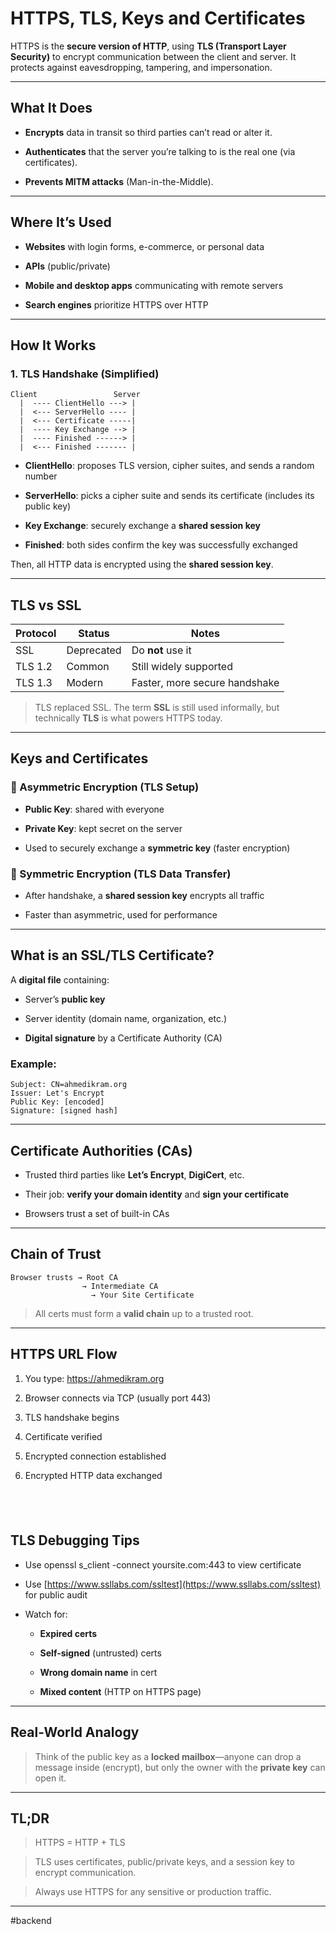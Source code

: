 # **HTTPS, TLS, Keys and Certificates**

HTTPS is the **secure version of HTTP**, using **TLS (Transport Layer Security)** to encrypt communication between the client and server. It protects against eavesdropping, tampering, and impersonation.

---

## **What It Does**

* **Encrypts** data in transit so third parties can’t read or alter it.

* **Authenticates** that the server you’re talking to is the real one (via certificates).

* **Prevents MITM attacks** (Man-in-the-Middle).

---

## **Where It’s Used**

* **Websites** with login forms, e-commerce, or personal data

* **APIs** (public/private)

* **Mobile and desktop apps** communicating with remote servers

* **Search engines** prioritize HTTPS over HTTP

---

## **How It Works**

### **1. TLS Handshake (Simplified)**

```
Client                 Server
  |  ---- ClientHello ---> |
  |  <--- ServerHello ---- |
  |  <--- Certificate -----|
  |  ---- Key Exchange --> |
  |  ---- Finished ------> |
  |  <--- Finished ------- |
```

* **ClientHello**: proposes TLS version, cipher suites, and sends a random number

* **ServerHello**: picks a cipher suite and sends its certificate (includes its public key)

* **Key Exchange**: securely exchange a **shared session key**

* **Finished**: both sides confirm the key was successfully exchanged

Then, all HTTP data is encrypted using the **shared session key**.

---

## **TLS vs SSL**

|  **Protocol**  |  **Status**  |  **Notes**  | 
|---|---|---|
|  SSL  |  Deprecated  |  Do **not** use it  | 
|  TLS 1.2  |  Common  |  Still widely supported  |
|  TLS 1.3  |  Modern  |  Faster, more secure handshake  |
> TLS replaced SSL. The term **SSL** is still used informally, but technically **TLS** is what powers HTTPS today.

---

## **Keys and Certificates**

### **🔐 Asymmetric Encryption (TLS Setup)**

* **Public Key**: shared with everyone

* **Private Key**: kept secret on the server

* Used to securely exchange a **symmetric key** (faster encryption)

### **🔑 Symmetric Encryption (TLS Data Transfer)**

* After handshake, a **shared session key** encrypts all traffic

* Faster than asymmetric, used for performance

---

## **What is an SSL/TLS Certificate?**

A **digital file** containing:

* Server’s **public key**

* Server identity (domain name, organization, etc.)

* **Digital signature** by a Certificate Authority (CA)

### **Example:**

```
Subject: CN=ahmedikram.org
Issuer: Let's Encrypt
Public Key: [encoded]
Signature: [signed hash]
```

---

## **Certificate Authorities (CAs)**

* Trusted third parties like **Let’s Encrypt**, **DigiCert**, etc.

* Their job: **verify your domain identity** and **sign your certificate**

* Browsers trust a set of built-in CAs

---

## **Chain of Trust**

```
Browser trusts → Root CA
                → Intermediate CA
                  → Your Site Certificate
```

> All certs must form a **valid chain** up to a trusted root.

---

## **HTTPS URL Flow**

1. You type: https://ahmedikram.org

2. Browser connects via TCP (usually port 443)

3. TLS handshake begins

4. Certificate verified

5. Encrypted connection established

6. Encrypted HTTP data exchanged

⠀
---

## **TLS Debugging Tips**

* Use openssl s_client -connect yoursite.com:443 to view certificate

* Use [https://www.ssllabs.com/ssltest](https://www.ssllabs.com/ssltest) for public audit

* Watch for:

  * **Expired certs**

  * **Self-signed** (untrusted) certs

  * **Wrong domain name** in cert

  * **Mixed content** (HTTP on HTTPS page)

---

## **Real-World Analogy**

> Think of the public key as a **locked mailbox**—anyone can drop a message inside (encrypt), but only the owner with the **private key** can open it.

---

## **TL;DR**

> HTTPS = HTTP + TLS

> TLS uses certificates, public/private keys, and a session key to encrypt communication.

> Always use HTTPS for any sensitive or production traffic.

---

#backend